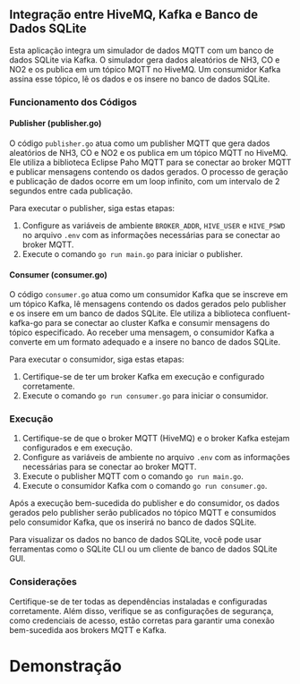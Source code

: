 ## Integração entre HiveMQ, Kafka e Banco de Dados SQLite

Esta aplicação integra um simulador de dados MQTT com um banco de dados SQLite via Kafka. O simulador gera dados aleatórios de NH3, CO e NO2 e os publica em um tópico MQTT no HiveMQ. Um consumidor Kafka assina esse tópico, lê os dados e os insere no banco de dados SQLite.

### Funcionamento dos Códigos

#### Publisher (publisher.go)

O código `publisher.go` atua como um publisher MQTT que gera dados aleatórios de NH3, CO e NO2 e os publica em um tópico MQTT no HiveMQ. Ele utiliza a biblioteca Eclipse Paho MQTT para se conectar ao broker MQTT e publicar mensagens contendo os dados gerados. O processo de geração e publicação de dados ocorre em um loop infinito, com um intervalo de 2 segundos entre cada publicação.

Para executar o publisher, siga estas etapas:

1. Configure as variáveis de ambiente `BROKER_ADDR`, `HIVE_USER` e `HIVE_PSWD` no arquivo `.env` com as informações necessárias para se conectar ao broker MQTT.
2. Execute o comando `go run main.go` para iniciar o publisher.

#### Consumer (consumer.go)

O código `consumer.go` atua como um consumidor Kafka que se inscreve em um tópico Kafka, lê mensagens contendo os dados gerados pelo publisher e os insere em um banco de dados SQLite. Ele utiliza a biblioteca confluent-kafka-go para se conectar ao cluster Kafka e consumir mensagens do tópico especificado. Ao receber uma mensagem, o consumidor Kafka a converte em um formato adequado e a insere no banco de dados SQLite.

Para executar o consumidor, siga estas etapas:

1. Certifique-se de ter um broker Kafka em execução e configurado corretamente.
2. Execute o comando `go run consumer.go` para iniciar o consumidor.

### Execução

1. Certifique-se de que o broker MQTT (HiveMQ) e o broker Kafka estejam configurados e em execução.
2. Configure as variáveis de ambiente no arquivo `.env` com as informações necessárias para se conectar ao broker MQTT.
3. Execute o publisher MQTT com o comando `go run main.go`.
4. Execute o consumidor Kafka com o comando `go run consumer.go`.

Após a execução bem-sucedida do publisher e do consumidor, os dados gerados pelo publisher serão publicados no tópico MQTT e consumidos pelo consumidor Kafka, que os inserirá no banco de dados SQLite.

Para visualizar os dados no banco de dados SQLite, você pode usar ferramentas como o SQLite CLI ou um cliente de banco de dados SQLite GUI.

### Considerações

Certifique-se de ter todas as dependências instaladas e configuradas corretamente. Além disso, verifique se as configurações de segurança, como credenciais de acesso, estão corretas para garantir uma conexão bem-sucedida aos brokers MQTT e Kafka.

# Demonstração